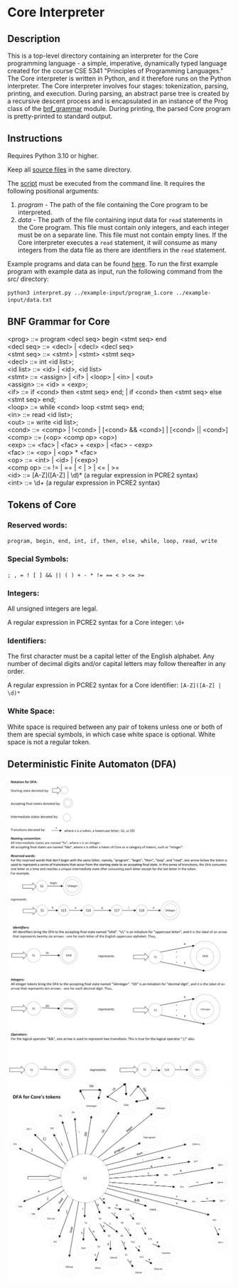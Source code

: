 # Core Interpreter

## Description

This is a top-level directory containing an interpreter for the Core 
programming language - a simple, imperative, dynamically typed language 
created for the course CSE 5341 "Principles of Programming Languages." The 
Core interpreter is written in Python, and it therefore runs on the Python 
interpreter. The Core interpreter involves four stages: tokenization, parsing, 
printing, and execution. During parsing, an abstract parse tree is
created by a recursive descent process and is encapsulated in an instance of 
the Prog class of the [bnf_grammar](src/bnf_grammar.py) module. During printing,
the parsed Core program is pretty-printed to standard output.

## Instructions

Requires Python 3.10 or higher.  

Keep all [source files](src) in the same directory.

The [script](src/interpret.py) must be executed from the command line. It
requires the following positional arguments:
  1. *program* - The path of the file containing the Core program to be
                 interpreted.
  2. *data* - The path of the file containing input data for `read` statements 
              in the Core program. This file must contain only integers, and 
              each integer must be on a separate line. This file must not
              contain empty lines. If the Core interpreter executes a `read` 
              statement, it will consume as many integers from the data file as
              there are identifiers in the `read` statement.  

Example programs and data can be found [here](example-input). To run the first
example program with example data as input, run the following command from
the src/ directory:  

    python3 interpret.py ../example-input/program_1.core ../example-input/data.txt

## BNF Grammar for Core

\<prog> ::= program \<decl seq> begin \<stmt seq> end  
\<decl seq> ::= \<decl> | \<decl> \<decl seq>  
\<stmt seq> ::= \<stmt> | \<stmt> \<stmt seq>  
\<decl> ::= int \<id list>;  
\<id list> ::= \<id> | \<id>, \<id list>  
\<stmt> ::= \<assign> | \<if> | \<loop> | \<in> | \<out>  
\<assign> ::= \<id> = \<exp>;  
\<if> ::= if \<cond> then \<stmt seq> end; | if \<cond> then \<stmt seq> else 
\<stmt seq> end;  
\<loop> ::= while \<cond> loop \<stmt seq> end;  
\<in> ::= read \<id list>;  
\<out> ::= write \<id list>;  
\<cond> ::= \<comp> | !\<cond> | [\<cond> && \<cond>] | [\<cond> || \<cond>]  
\<comp> ::= (\<op> \<comp op> \<op>)  
\<exp> ::= \<fac> | \<fac> + \<exp> | \<fac> - \<exp>  
\<fac> ::= \<op> | \<op> * \<fac>  
\<op> ::= \<int> | \<id> | (\<exp>)  
\<comp op> ::= != | == | < | > | <= | >=  
\<id> ::= \[A-Z]([A-Z] | \d)\* (a regular expression in PCRE2 syntax)  
\<int> ::= \d+ (a regular expression in PCRE2 syntax)  

## Tokens of Core

### Reserved words:  
`program, begin, end, int, if, then, else, while, loop, read, write`

### Special Symbols:
`; , = ! [ ] && || ( ) + - * != == < > <= >=`

### Integers:
All unsigned integers are legal.  

A regular expression in PCRE2 syntax for a Core integer: `\d+`

### Identifiers:
The first character must be a capital letter of the English alphabet. Any 
number of decimal digits and/or capital letters may follow thereafter in any 
order.  

A regular expression in PCRE2 syntax for a Core identifier: `[A-Z]([A-Z] | \d)*`

### White Space:
White space is required between any pair of tokens unless one or both of them 
are special symbols, in which case white space is optional. White space is not 
a regular token.

## Deterministic Finite Automaton (DFA)

![DFA key page 1](docs/diagrams/dfa_page_1.png)
![DFA key page 2](docs/diagrams/dfa_page_2.png)
![DFA diagram](docs/diagrams/dfa_page_3.png)
